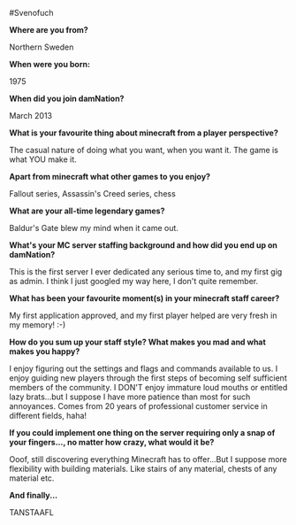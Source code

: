 ---
---
#Svenofuch

**Where are you from?**

Northern Sweden


**When were you born:**

1975


**When did you join damNation?**

March 2013


**What is your favourite thing about minecraft from a player perspective?**

The casual nature of doing what you want, when you want it. The game is what YOU make it.


**Apart from minecraft what other games to you enjoy?**

Fallout series, Assassin's Creed series, chess


**What are your all-time legendary games?**

Baldur's Gate blew my mind when it came out.


**What's your MC server staffing background and how did you end up on damNation?**

This is the first server I ever dedicated any serious time to, and my first gig as admin. I think I just googled my way here, I don't quite remember.


**What has been your favourite moment(s) in your minecraft staff career?**

My first application approved, and my first player helped are very fresh in my memory! :-)


**How do you sum up your staff style? What makes you mad and what makes you happy?**

I enjoy figuring out the settings and flags and commands available to us. I enjoy guiding new players through the first steps of becoming self sufficient members of the community. I DON'T enjoy immature loud mouths or entitled lazy brats...but I suppose I have more patience than most for such annoyances. Comes from 20 years of professional customer service in different fields, haha!


**If you could implement one thing on the server requiring only a snap of your fingers..., no matter how crazy, what would it be?**

Ooof, still discovering everything Minecraft has to offer...But I suppose more flexibility with building materials. Like stairs of any material, chests of any material etc. 


**And finally...**

TANSTAAFL
